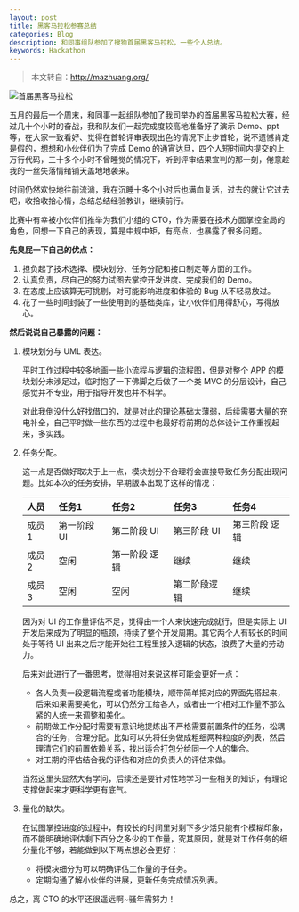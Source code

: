 ```yaml
---
layout: post
title: 黑客马拉松参赛总结
categories: Blog
description: 和同事组队参加了搜狗首届黑客马拉松，一些个人总结。
keywords: Hackathon
---
```

> 本文转自：http://mazhuang.org/


![首届黑客马拉松](/images/blog/hackathon.jpg)

五月的最后一个周末，和同事一起组队参加了我司举办的首届黑客马拉松大赛，经过几十个小时的奋战，我和队友们一起完成度较高地准备好了演示 Demo、ppt 等，在大家一致看好、觉得在首轮评审表现出色的情况下止步首轮，说不遗憾肯定是假的，想想和小伙伴们为了完成 Demo 的通宵达旦，四个人短时间内提交的上万行代码，三十多个小时不曾睡觉的情况下，听到评审结果宣判的那一刻，倦意趁我的一丝失落情绪铺天盖地地袭来。

时间仍然欢快地往前流淌，我在沉睡十多个小时后也满血复活，过去的就让它过去吧，收拾收拾心情，总结总结经验教训，继续前行。

比赛中有幸被小伙伴们推举为我们小组的 CTO，作为需要在技术方面掌控全局的角色，回想一下自己的表现，算是中规中矩，有亮点，也暴露了很多问题。

**先臭屁一下自己的优点：**

1. 担负起了技术选择、模块划分、任务分配和接口制定等方面的工作。
2. 认真负责，尽自己的努力试图去掌控开发进度、完成我们的 Demo。
3. 在态度上应该算无可挑剔，对可能影响进度和体验的 Bug 从不轻易放过。
4. 花了一些时间封装了一些使用到的基础类库，让小伙伴们用得舒心，写得放心。

**然后说说自己暴露的问题：**

1. 模块划分与 UML 表达。

   平时工作过程中较多地画一些小流程与逻辑的流程图，但是对整个 APP 的模块划分未涉足过，临时抱了一下佛脚之后做了一个类 MVC 的分层设计，自己感觉并不专业，用于指导开发也并不科学。

   对此我倒没什么好找借口的，就是对此的理论基础太薄弱，后续需要大量的充电补全，自己平时做一些东西的过程中也最好将前期的总体设计工作重视起来，多实践。

2. 任务分配。

   这一点是否做好取决于上一点，模块划分不合理将会直接导致任务分配出现问题。比如本次的任务安排，早期版本出现了这样的情况：

   | 人员  | 任务1       | 任务2         | 任务3        | 任务4         |
   |:------|:------------|:--------------|:-------------|:--------------|
   | 成员1 | 第一阶段 UI | 第二阶段 UI   | 第三阶段 UI  | 第三阶段 逻辑 |
   | 成员2 | 空闲        | 第一阶段 逻辑 | 继续         | 继续          |
   | 成员3 | 空闲        | 空闲          | 第二阶段逻辑 | 继续          |

   因为对 UI 的工作量评估不足，觉得由一个人来快速完成就行，但是实际上 UI 开发后来成为了明显的瓶颈，持续了整个开发周期。其它两个人有较长的时间处于等待 UI 出来之后才能开始往工程里接入逻辑的状态，浪费了大量的劳动力。

   后来对此进行了一番思考，觉得相对来说这样可能会更好一点：
   * 各人负责一段逻辑流程或者功能模块，顺带简单把对应的界面先搭起来，后来如果需要美化，可以仍然分工给各人，或者由一个相对工作量不那么紧的人统一来调整和美化。
   * 前期做工作分配时需要有意识地提炼出不严格需要前置条件的任务，松耦合的任务，合理分配。比如可以先将任务做成粗细两种粒度的列表，然后理清它们的前置依赖关系，找出适合打包分给同一个人的集合。
   * 对工期的评估结合我的评估和对应的负责人的评估来做。

   当然这里头显然大有学问，后续还是要针对性地学习一些相关的知识，有理论支撑做起来才更科学更有底气。

3. 量化的缺失。

   在试图掌控进度的过程中，有较长的时间里对剩下多少活只能有个模糊印象，而不能明确地评估剩下百分之多少的工作量，究其原因，就是对工作任务的细分量化不够，若能做到以下两点想必会更好：
   * 将模块细分为可以明确评估工作量的子任务。
   * 定期沟通了解小伙伴的进展，更新任务完成情况列表。

总之，离 CTO 的水平还很遥远啊~骚年需努力！
 